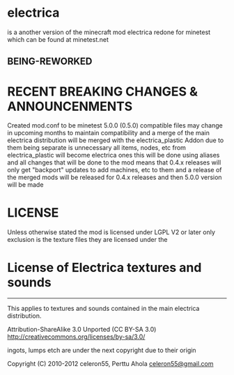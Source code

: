 # electrica
is a another version of the minecraft mod electrica redone for minetest which can be found at minetest.net

## BEING-REWORKED

# RECENT BREAKING CHANGES & ANNOUNCENMENTS

Created mod.conf to be minetest 5.0.0 (0.5.0) compatible files may change in upcoming months to maintain compatibility and a merge of the main electrica distribution will be merged with the electrica_plastic Addon due to them being separate is unnecessary all items, nodes, etc from electrica_plastic will become electrica ones this will be done using aliases and all changes that will be done to the mod means that 0.4.x releases will only get "backport" updates to add machines, etc to them and a release of the merged mods will be released for 0.4.x releases and then 5.0.0 version will be made


# LICENSE

Unless otherwise stated the mod is licensed under LGPL V2 or later only exclusion is the texture files they are licensed under the 

# License of Electrica textures and sounds
---------------------------------------

This applies to textures and sounds contained in the main electrica
distribution.

Attribution-ShareAlike 3.0 Unported (CC BY-SA 3.0)
http://creativecommons.org/licenses/by-sa/3.0/

ingots, lumps etch are under the next copyright due to their origin

Copyright (C) 2010-2012 celeron55, Perttu Ahola <celeron55@gmail.com>
